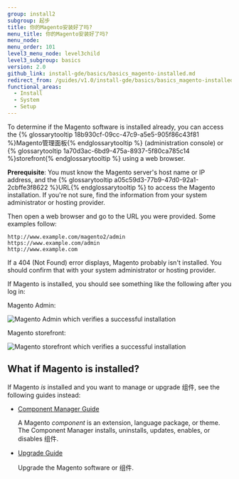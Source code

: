 ```yaml
---
group: install2
subgroup: 起步
title: 你的Magento安装好了吗?
menu_title: 你的Magento安装好了吗?
menu_node:
menu_order: 101
level3_menu_node: level3child
level3_subgroup: basics
version: 2.0
github_link: install-gde/basics/basics_magento-installed.md
redirect_from: /guides/v1.0/install-gde/basics/basics_magento-installed.html
functional_areas:
  - Install
  - System
  - Setup
---
```


To determine if the Magento software is installed already, you can access the {% glossarytooltip 18b930cf-09cc-47c9-a5e5-905f86c43f81 %}Magento管理面板{% endglossarytooltip %} (administration console) or {% glossarytooltip 1a70d3ac-6bd9-475a-8937-5f80ca785c14 %}storefront{% endglossarytooltip %} using a web browser.

**Prerequisite**: You must know the Magento server's host name or IP address, and the {% glossarytooltip a05c59d3-77b9-47d0-92a1-2cbffe3f8622 %}URL{% endglossarytooltip %} to access the Magento installation. If you're not sure, find the information from your system administrator or hosting provider.

Then open a web browser and go to the URL you were provided. Some examples follow:

	http://www.example.com/magento2/admin
	https://www.example.com/admin
	http://www.example.com

If a 404 (Not Found) error displays, Magento probably isn't installed. You should confirm that with your system administrator or hosting provider.

If Magento is installed, you should see something like the following after you log in:

Magento Admin:

<p><img src="{{ site.baseurl }}/common/images/install_success_admin.png" alt="Magento Admin which verifies a successful installation"></p>


Magento storefront:

<p><img src="{{ site.baseurl }}/common/images/install-success_store.png" alt="Magento storefront which verifies a successful installation"></p>

## What if Magento is installed?

If Magento *is* installed and you want to manage or upgrade 组件, see the following guides instead:

*	<a href="{{ page.baseurl }}/comp-mgr/bk-compman-upgrade-guide.html">Component Manager Guide</a>

	A Magento *component* is an extension, language package, or theme. The Component Manager installs, uninstalls, updates, enables, or disables 组件.
*	<a href="{{ page.baseurl }}/comp-mgr/upgrader/upgrade-start.html">Upgrade Guide</a>

	Upgrade the Magento software or 组件.
